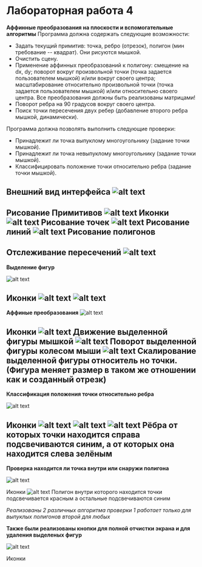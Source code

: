 # Лабораторная работа 4
**Аффинные преобразования на плоскости и вспомогательные алгоритмы**
Программа должна содержать следующие возможности:

* Задать текущий примитив: точка, ребро (отрезок), полигон (мин требование -- квадрат). Они рисуются мышкой.
* Очистить сцену.
* Применение аффинных преобразований к полигону: смещение на dx, dy; поворот вокруг произвольной точки (точка задается пользователем мышкой) и/или вокруг своего центра; масштабирование относительно произвольной точки (точка задается пользователем мышкой) и/или относительно своего центра. Все преобразования должны быть реализованы матрицами!
* Поворот ребра на 90 градусов вокруг своего центра.
* Поиск точки пересечения двух ребер (добавление второго ребра мышкой, динамически).

Программа должна позволять выполнить следующие проверки:

* Принадлежит ли точка выпуклому многоугольнику (задание точки мышкой).
* Принадлежит ли точка невыпуклому многоугольнику (задание точки мышкой).
* Классифицировать положение точки относительно ребра (задание точки мышкой).

**Внешний вид интерфейса**
![alt text](examples/exampleMain.png)
---
**Рисование Примитивов**
![alt text](examples/exampleIcons1.png)
Иконки
![alt text](examples/exampleDot.png)
Рисование точек
![alt text](examples/exampleLines.png)
Рисование линий
![alt text](examples/examplePolys.png)
Рисование полигонов
---
**Отслеживание пересечений**
![alt text](examples/exampleIntersec.png)
---
**Выделение фигур**

![alt text](examples/exampleIcons2.png)

Иконки
![alt text](examples/exampleSelect1.png)
![alt text](examples/exampleSelect2.png)
---
**Аффиные преобразования**
![alt text](examples/exampleIcons3.png)

Иконки
![alt text](examples/exampleMove.png)
Движение выделенной фигуры мышкой
![alt text](examples/exampleRotate.png)
Поворот выделенной фигуры колесом мыши
![alt text](examples/exampleScale1.png)
Скалирование выделенной фигуры относитель но точки.
(Фигура меняет размер в таком же отношении как и созданный отрезк)
---
**Классификация положения точки относительно ребра**

![alt text](examples/exampleIcons4.png)

Иконки
![alt text](examples/exampleMarkSeg1.png)
![alt text](examples/exampleMarkSeg2.png)
![alt text](examples/exampleMarkSeg3.png)
Рёбра от которых точки находится справа подсвечиваются синим, а от которых она находится слева зелёным
---
**Проверка находится ли точка внутри или снаружи полигона**

![alt text](examples/exampleIcons5.png)

Иконки
![alt text](examples/exampleChekconvex.png)
Полигон внутри которого находится точки подсвечивается красным а остальные подсвечиваются синим

*Реализованы 2 различных алгоритма проверки 1 работает только для выпуклых полигонов второй для любых*

**Также были реализованы кнопки для полной отчистки экрана и для удаления выделеных фигур**

![alt text](examples/exampleIcons6.png)

Иконки